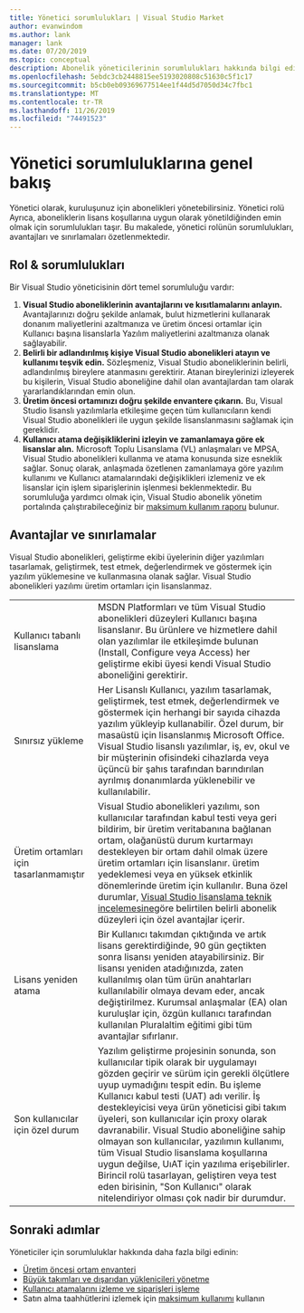 ```yaml
---
title: Yönetici sorumlulukları | Visual Studio Market
author: evanwindom
ms.author: lank
manager: lank
ms.date: 07/20/2019
ms.topic: conceptual
description: Abonelik yöneticilerinin sorumlulukları hakkında bilgi edinin.
ms.openlocfilehash: 5ebdc3cb2448815ee5193020808c51630c5f1c17
ms.sourcegitcommit: b5cb0eb09369677514ee1f44d5d7050d34c7fbc1
ms.translationtype: MT
ms.contentlocale: tr-TR
ms.lasthandoff: 11/26/2019
ms.locfileid: "74491523"
---
```

# <a name="overview-of-administrator-responsibilities"></a>Yönetici sorumluluklarına genel bakış
Yönetici olarak, kuruluşunuz için abonelikleri yönetebilirsiniz.  Yönetici rolü Ayrıca, aboneliklerin lisans koşullarına uygun olarak yönetildiğinden emin olmak için sorumlulukları taşır. Bu makalede, yönetici rolünün sorumlulukları, avantajları ve sınırlamaları özetlenmektedir.

## <a name="roles--responsibilities"></a>Rol & sorumlulukları
Bir Visual Studio yöneticisinin dört temel sorumluluğu vardır:

1. **Visual Studio aboneliklerinin avantajlarını ve kısıtlamalarını anlayın.** Avantajlarınızı doğru şekilde anlamak, bulut hizmetlerini kullanarak donanım maliyetlerini azaltmanıza ve üretim öncesi ortamlar için Kullanıcı başına lisanslarla Yazılım maliyetlerini azaltmanıza olanak sağlayabilir. 
2. **Belirli bir adlandırılmış kişiye Visual Studio abonelikleri atayın ve kullanımı teşvik edin.** Sözleşmeniz, Visual Studio aboneliklerinin belirli, adlandırılmış bireylere atanmasını gerektirir. Atanan bireylerinizi izleyerek bu kişilerin, Visual Studio aboneliğine dahil olan avantajlardan tam olarak yararlandıklarından emin olun.
3. **Üretim öncesi ortamınızı doğru şekilde envantere çıkarın.** Bu, Visual Studio lisanslı yazılımlarla etkileşime geçen tüm kullanıcıların kendi Visual Studio abonelikleri ile uygun şekilde lisanslanmasını sağlamak için gereklidir. 
4. **Kullanıcı atama değişikliklerini izleyin ve zamanlamaya göre ek lisanslar alın.** Microsoft Toplu Lisanslama (VL) anlaşmaları ve MPSA, Visual Studio abonelikleri kullanma ve atama konusunda size esneklik sağlar. Sonuç olarak, anlaşmada özetlenen zamanlamaya göre yazılım kullanımı ve Kullanıcı atamalarındaki değişiklikleri izlemeniz ve ek lisanslar için işlem siparişlerinin işlenmesi beklenmektedir.  Bu sorumluluğa yardımcı olmak için, Visual Studio abonelik yönetim portalında çalıştırabileceğiniz bir [maksimum kullanım raporu](maximum-usage.md) bulunur. 

## <a name="benefits-and-limitations"></a>Avantajlar ve sınırlamalar
Visual Studio abonelikleri, geliştirme ekibi üyelerinin diğer yazılımları tasarlamak, geliştirmek, test etmek, değerlendirmek ve göstermek için yazılım yüklemesine ve kullanmasına olanak sağlar. Visual Studio abonelikleri yazılımı üretim ortamları için lisanslanmaz.

|                                          |                         |
|------------------------------------------|----------------------------------------------------------------------------------------------------------------------------------------------------------------------------------------------------------------------------------------------------------------------------------------------------------------------------------------------------------------------------------------------------------------------------------------------------------------------------------------------------------------------------------------------------------------------------------------------------------------------------|
| Kullanıcı tabanlı lisanslama                     | MSDN Platformları ve tüm Visual Studio abonelikleri düzeyleri Kullanıcı başına lisanslanır. Bu ürünlere ve hizmetlere dahil olan yazılımlar ile etkileşimde bulunan (Install, Configure veya Access) her geliştirme ekibi üyesi kendi Visual Studio aboneliğini gerektirir.                                                                                                                                                                                                                                                                                                                                  |
| Sınırsız yükleme                  | Her Lisanslı Kullanıcı, yazılım tasarlamak, geliştirmek, test etmek, değerlendirmek ve göstermek için herhangi bir sayıda cihazda yazılım yükleyip kullanabilir. Özel durum, bir masaüstü için lisanslanmış Microsoft Office. Visual Studio lisanslı yazılımlar, iş, ev, okul ve bir müşterinin ofisindeki cihazlarda veya üçüncü bir şahıs tarafından barındırılan ayrılmış donanımlarda yüklenebilir ve kullanılabilir.                                                                                                                                                                                                                                  |
| Üretim ortamları için tasarlanmamıştır | Visual Studio abonelikleri yazılımı, son kullanıcılar tarafından kabul testi veya geri bildirim, bir üretim veritabanına bağlanan ortam, olağanüstü durum kurtarmayı destekleyen bir ortam dahil olmak üzere üretim ortamları için lisanslanır. üretim yedeklemesi veya en yüksek etkinlik dönemlerinde üretim için kullanılır. Buna özel durumlar, [Visual Studio lisanslama teknik incelemesine](https://aka.ms/vslicensing)göre belirtilen belirli abonelik düzeyleri için özel avantajlar içerir.                                                                                            |
| Lisans yeniden atama                     | Bir Kullanıcı takımdan çıktığında ve artık lisans gerektirdiğinde, 90 gün geçtikten sonra lisansı yeniden atayabilirsiniz. Bir lisansı yeniden atadığınızda, zaten kullanılmış olan tüm ürün anahtarları kullanılabilir olmaya devam eder, ancak değiştirilmez. Kurumsal anlaşmalar (EA) olan kuruluşlar için, özgün kullanıcı tarafından kullanılan Pluralaltim eğitimi gibi tüm avantajlar sıfırlanır.                                                                                                                                                                                                                                                 |
| Son kullanıcılar için özel durum                  | Yazılım geliştirme projesinin sonunda, son kullanıcılar tipik olarak bir uygulamayı gözden geçirir ve sürüm için gerekli ölçütlere uyup uymadığını tespit edin. Bu işleme Kullanıcı kabul testi (UAT) adı verilir. İş destekleyicisi veya ürün yöneticisi gibi takım üyeleri, son kullanıcılar için proxy olarak davranabilir. Visual Studio aboneliğine sahip olmayan son kullanıcılar, yazılımın kullanımı, tüm Visual Studio lisanslama koşullarına uygun değilse, UıAT için yazılıma erişebilirler. Birincil rolü tasarlayan, geliştiren veya test eden birisinin, "Son Kullanıcı" olarak nitelendiriyor olması çok nadir bir durumdur. |

## <a name="next-steps"></a>Sonraki adımlar
Yöneticiler için sorumluluklar hakkında daha fazla bilgi edinin:
- [Üretim öncesi ortam envanteri](admin-inventory.md)
- [Büyük takımları ve dışarıdan yüklenicileri yönetme](manage-teams.md)
- [Kullanıcı atamalarını izleme ve siparişleri işleme](assignments-orders.md)
- Satın alma taahhütlerini izlemek için [maksimum kullanımı](maximum-usage.md) kullanın
